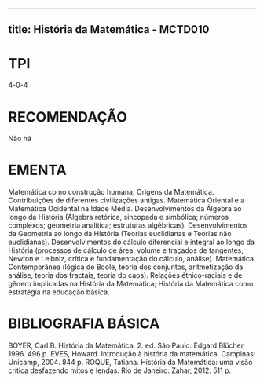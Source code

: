 
---
title: História da Matemática - MCTD010 
---

# TPI

4-0-4

# RECOMENDAÇÃO

Não há

# EMENTA

Matemática como construção humana; Origens da Matemática. Contribuições de diferentes civilizações antigas. Matemática Oriental e a Matemática Ocidental na Idade Média. Desenvolvimentos da Álgebra ao longo da História (Álgebra retórica, sincopada e simbólica; números complexos; geometria analítica; estruturas algébricas). Desenvolvimentos da Geometria ao longo da História (Teorias euclidianas e Teorias não euclidianas). Desenvolvimentos do cálculo diferencial e integral ao longo da História (processos de cálculo de área, volume e traçados de tangentes, Newton e Leibniz, crítica e fundamentação do cálculo, análise). Matemática Contemporânea (lógica de Boole, teoria dos conjuntos, aritmetização da análise, teoria dos fractais, teoria do caos). Relações étnico-raciais e de gênero implicadas na História da Matemática; História da Matemática como estratégia na educação básica.

# BIBLIOGRAFIA BÁSICA

BOYER, Carl B. História da Matemática. 2. ed. São Paulo: Edgard Blücher, 1996. 496 p. 
EVES, Howard. Introdução à história da matemática. Campinas: Unicamp, 2004. 844 p. 
ROQUE, Tatiana. História da Matemática: uma visão crítica desfazendo mitos e lendas. Rio de Janeiro: Zahar, 2012. 511 p.
        